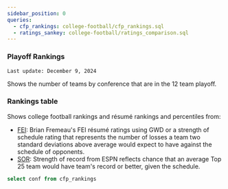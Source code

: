 ```yaml
---
sidebar_position: 0
queries:
  - cfp_rankings: college-football/cfp_rankings.sql
  - ratings_sankey: college-football/ratings_comparison.sql
---
```


### Playoff Rankings

`Last update: December 9, 2024`

Shows the number of teams by conference that are in the 12 team playoff. 

<SankeyDiagram
  data={ratings_sankey} 
  title="Sankey Diagram by Conference" 
  sourceCol=source
  targetCol=target 
  valueCol=value
  valueFMT=num1
  nodeLabels=name
  linkLabels=full
  />


### Rankings table
Shows college football rankings and résumé rankings and percentiles from: 
- [FEI](https://www.bcftoys.com/2024-cfp/): Brian Fremeau's FEI résumé ratings using GWD or a strength of schedule rating that represents the number of losses a team two standard deviations above average would expect to have against the schedule of opponents. 
- [SOR](https://www.espn.com/college-football/fpi/_/view/resume): Strength of record from ESPN reflects chance that an average Top 25 team would have team's record or better, given the schedule.

```sql confs
select conf from cfp_rankings
```

<Dropdown data={confs} name=conf value=conf defaultValue="%">
  <DropdownOption value="%" valueLabel="All conferences"/>
</Dropdown>


<DataTable data={cfp_rankings} rows=all rowNumbers=true>
  <Column id=team_name title="Team"/>
  <Column id=cfp_rank title="CFP Rank"/>
  <Column id=sor title="Rank" colGroup="SOR"/>
  <Column id=fei_resume_rank title="Rank" colGroup="FEI"/>
</DataTable>

